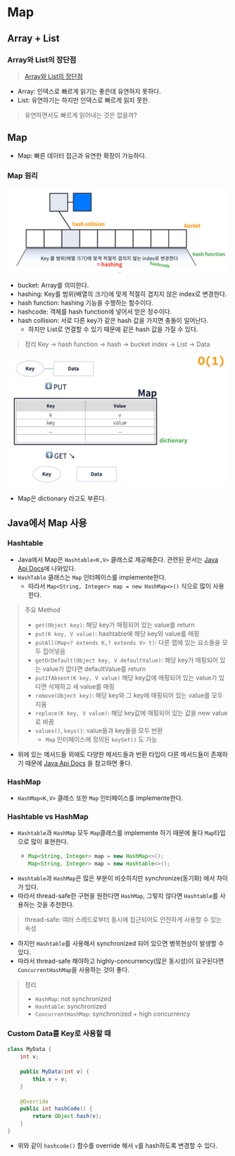 # Map
## Array + List
### Array와 List의 장단점
> [Array와 List의 장단점](https://velog.io/@hh7141/Java-Array%EC%99%80-List)
- Array: 인덱스로 빠르게 읽기는 좋은데 유연하지 못하다.
- List: 유연하기는 하지만 인덱스로 빠르게 읽지 못한.
> 유연하면서도 빠르게 읽어내는 것은 없을까?
## Map
- Map: 빠른 데이터 접근과 유연한 확장이 가능하다.
### Map 원리
![img.png](image/img.png)
- bucket: Array를 의미한다.
- hashing: Key를 범위(배열의 크기)에 맞게 적절히 겹치지 않은 index로 변경한다.
- hash function: hashing 기능을 수행하는 함수이다.
- hashcode: 객체를 hash function에 넣어서 얻은 정수이다.
- hash collision: 서로 다른 key가 같은 hash 값을 가지면 충돌이 일어난다.
  - 하지만 List로 연결할 수 있기 때문에 같은 hash 값을 가질 수 있다.
> 정리
> Key -> hash function -> hash -> bucket index -> List -> Data

![img.png](image/map.png)
- Map은 dictionary 라고도 부른다.
## Java에서 Map 사용
### Hashtable
- Java에서 Map은 `Hashtable<K,V>` 클래스로 제공해준다. 관련된 문서는 [Java Api Docs](https://docs.oracle.com/javase/8/docs/api/)에 나와있다.
- `HashTable` 클래스는 `Map` 인터페이스를 implemente한다. 
  - 따라서 `Map<String, Integer> map = new HashMap<>()` 식으로 많이 사용한다.
> 주요 Method
> - `get(Object key)`: 해당 key가 매핑되어 있는 value를 return
> - `put(K key, V value)`: hashtable에 해당 key와 value를 매핑
> - `putAll(Map<? extends K,? extends V> t)`: 다른 맵에 있는 요소들을 모두 집어넣음
> - `getOrDefault(Object key, V defaultValue)`: 해당 key가 매핑되어 있는 value가 없다면 defaultValue를 return
> - `putIfAbsent(K key, V value)` 해당 key값에 매핑되어 있는 value가 있다면 삭제하고 새 value를 매핑
> - `remove(Object key)`: 해당 key와 그 key에 매핑되어 있는 value를 모두 지움
> - `replace(K key, V value)`: 해당 key값에 매핑되어 있는 값을 new value로 바꿈
> - `values()`, `keys()`: value들과 key들을 모두 반환
>   - `Map` 인터페이스에 정의된 `keySet()` 도 가능
- 위에 있는 메서드들 외에도 다양한 메서드들과 반환 타입이 다른 메서드들이 존재하기 때문에 [Java Api Docs](https://docs.oracle.com/javase/8/docs/api/) 을 참고하면 좋다. 
### HashMap
- `HashMap<K,V>` 클래스 또한 `Map` 인터페이스를 implemente한다.

### Hashtable vs HashMap
- `Hashtable`과 `HashMap` 모두 `Map`클래스를 implemente 하기 때문에 둘다 `Map`타입으로 많이 표현한다.
  - ```java
    Map<String, Integer> map = new HashMap<>();
    Map<String, Integer> map = new Hashtable<>();
    ```
- `Hashtable`과 `HashMap`은 많은 부분이 비슷하지만 synchronize(동기화) 에서 차이가 있다.
- 따라서 thread-safe한 구현을 원한다면 `HashMap`, 그렇지 않다면 `Hashtable`를 사용하는 것을 추천한다.
> thread-safe: 여러 스레드로부터 동시에 접근되어도 안전하게 사용할 수 있는 속성
- 하지만 `Hashtable`를 사용해서 synchronized 되어 있으면 병목현상이 발생할 수 있다.
- 따라서 thread-safe 해야하고 highly-concurrency(많은 동시성)이 요구된다면 `ConcurrentHashMap`을 사용하는 것이 좋다.
> 정리
> - `HashMap`: not synchronized
> - `Hashtable`: synchronized
> - `ConcurrentHashMap`: synchronized + high concurrency

### Custom Data를 Key로 사용할 때
```java
class MyData {
    int v;
    
    public MyData(int v) {
        this.v = v;
    }
    
    @Override
    public int hashCode() {
        return Object.hash(v);
    }
}
```
- 위와 같이 `hashcode()` 함수를 override 해서 `v`를 hash하도록 변경할 수 있다.


